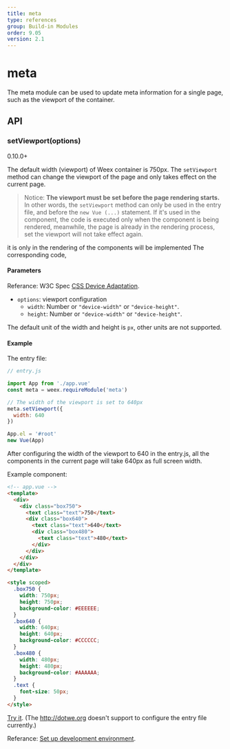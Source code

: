 ```yaml
---
title: meta
type: references
group: Build-in Modules
order: 9.05
version: 2.1
---
```


# meta

The meta module can be used to update meta information for a single page, such as the viewport of the container.

## API

### setViewport(options)

<span class="weex-version">0.10.0+</span>

The default width (viewport) of Weex container is 750px. The `setViewport` method can change the viewport of the page and only takes effect on the current page.

> Notice: **The viewport must be set before the page rendering starts.** In other words, the `setViewport` method can only be used in the entry file, and before the `new Vue (...)` statement. If it's used in the component, the code is executed only when the component is being rendered, meanwhile, the page is already in the rendering process, set the viewport will not take effect again.

it is only in the rendering of the components will be implemented The corresponding code,

#### Parameters

Referance: W3C Spec [CSS Device Adaptation](https://drafts.csswg.org/css-device-adapt/#viewport-meta).

+ `options`: viewport configuration
  + `width`: Number or `"device-width"` or `"device-height"`.
  + `height`: Number or `"device-width"` or `"device-height"`.

The default unit of the width and height is `px`, other units are not supported.

#### Example

The entry file:

```js
// entry.js

import App from './app.vue'
const meta = weex.requireModule('meta')

// The width of the viewport is set to 640px
meta.setViewport({
  width: 640
})

App.el = '#root'
new Vue(App)
```

After configuring the width of the viewport to 640 in the entry.js, all the components in the current page will take 640px as full screen width.

Example component:

```html
<!-- app.vue -->
<template>
  <div>
    <div class="box750">
      <text class="text">750</text>
      <div class="box640">
        <text class="text">640</text>
        <div class="box480">
          <text class="text">480</text>
        </div>
      </div>
    </div>
  </div>
</template>

<style scoped>
  .box750 {
    width: 750px;
    height: 750px;
    background-color: #EEEEEE;
  }
  .box640 {
    width: 640px;
    height: 640px;
    background-color: #CCCCCC;
  }
  .box480 {
    width: 480px;
    height: 480px;
    background-color: #AAAAAA;
  }
  .text {
    font-size: 50px;
  }
</style>
```

[Try it](http://dotwe.org/vue/7d0302fe499ab08afdb12a376c646b59). (The http://dotwe.org doesn't support to configure the entry file currently.)

Referance: [Set up development environment](../../guide/develop/setup-develop-environment.html).
